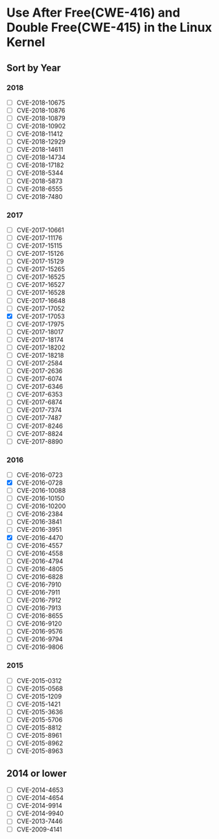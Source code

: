 # Use After Free(CWE-416) and Double Free(CWE-415) in the Linux Kernel

## Sort by  Year

### 2018
 
- [ ] CVE-2018-10675
- [ ] CVE-2018-10876
- [ ] CVE-2018-10879
- [ ] CVE-2018-10902
- [ ] CVE-2018-11412
- [ ] CVE-2018-12929
- [ ] CVE-2018-14611
- [ ] CVE-2018-14734
- [ ] CVE-2018-17182
- [ ] CVE-2018-5344
- [ ] CVE-2018-5873
- [ ] CVE-2018-6555
- [ ] CVE-2018-7480

### 2017

- [ ] CVE-2017-10661
- [ ] CVE-2017-11176
- [ ] CVE-2017-15115
- [ ] CVE-2017-15126
- [ ] CVE-2017-15129
- [ ] CVE-2017-15265
- [ ] CVE-2017-16525
- [ ] CVE-2017-16527
- [ ] CVE-2017-16528
- [ ] CVE-2017-16648
- [ ] CVE-2017-17052
- [x] CVE-2017-17053
- [ ] CVE-2017-17975
- [ ] CVE-2017-18017
- [ ] CVE-2017-18174
- [ ] CVE-2017-18202
- [ ] CVE-2017-18218
- [ ] CVE-2017-2584
- [ ] CVE-2017-2636
- [ ] CVE-2017-6074
- [ ] CVE-2017-6346
- [ ] CVE-2017-6353
- [ ] CVE-2017-6874
- [ ] CVE-2017-7374
- [ ] CVE-2017-7487
- [ ] CVE-2017-8246
- [ ] CVE-2017-8824
- [ ] CVE-2017-8890

### 2016

- [ ] CVE-2016-0723
- [x] CVE-2016-0728
- [ ] CVE-2016-10088
- [ ] CVE-2016-10150
- [ ] CVE-2016-10200
- [ ] CVE-2016-2384
- [ ] CVE-2016-3841
- [ ] CVE-2016-3951
- [x] CVE-2016-4470
- [ ] CVE-2016-4557
- [ ] CVE-2016-4558
- [ ] CVE-2016-4794
- [ ] CVE-2016-4805
- [ ] CVE-2016-6828
- [ ] CVE-2016-7910
- [ ] CVE-2016-7911
- [ ] CVE-2016-7912
- [ ] CVE-2016-7913
- [ ] CVE-2016-8655
- [ ] CVE-2016-9120
- [ ] CVE-2016-9576
- [ ] CVE-2016-9794
- [ ] CVE-2016-9806

### 2015

- [ ] CVE-2015-0312
- [ ] CVE-2015-0568
- [ ] CVE-2015-1209
- [ ] CVE-2015-1421
- [ ] CVE-2015-3636
- [ ] CVE-2015-5706
- [ ] CVE-2015-8812
- [ ] CVE-2015-8961
- [ ] CVE-2015-8962
- [ ] CVE-2015-8963

## 2014 or lower

- [ ] CVE-2014-4653
- [ ] CVE-2014-4654
- [ ] CVE-2014-9914
- [ ] CVE-2014-9940
- [ ] CVE-2013-7446
- [ ] CVE-2009-4141
